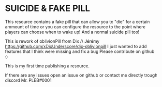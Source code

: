 # SUICIDE & FAKE PILL

This resource contains a fake pill that can allow you to "die" for a certain ammount of time or you can configure the resource to the point where players can choose when to wake up!
And a normal suicide pill too!

This is rework of oblivionPill from Dix // Jérémy  https://github.com/xDixUnderscore/dix-oblivionpill
I just wanted to add features that I think were missing and fix a bug
Please contribute on github :)

This is my first time publishing a resource.

If there are any issues open an issue on github or contact me directly trough discord Mr. PLEB#0001
